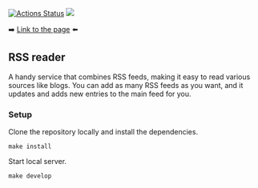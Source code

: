 [![Actions Status](https://github.com/ankechkina/frontend-project-11/actions/workflows/hexlet-check.yml/badge.svg)](https://github.com/ankechkina/frontend-project-11/actions)
<a href="https://codeclimate.com/github/ankechkina/frontend-project-11/maintainability"><img src="https://api.codeclimate.com/v1/badges/f2bc7a70818fa97372f0/maintainability" /></a>

:arrow_right: [Link to the page](https://frontend-project-11-psi-lemon.vercel.app/) :arrow_left:

## RSS reader

A handy service that combines RSS feeds, making it easy to read various sources like blogs. You can add as many RSS feeds as you want, and it updates and adds new entries to the main feed for you.

### Setup

Clone the repository locally and install the dependencies.
```
make install
```
Start local server.
```
make develop
```
